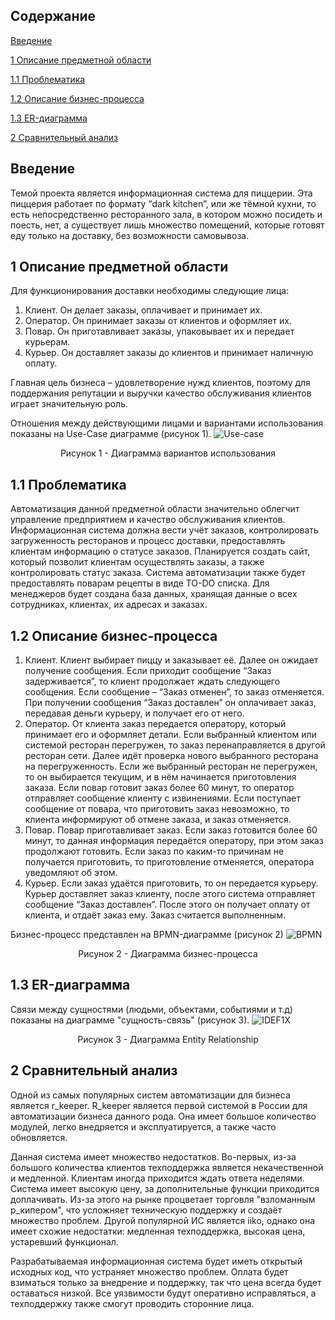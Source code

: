 ## Содержание

[Введение](#введение)

[1 Описание предметной области](#предметная_область)

[1.1 Проблематика](#проблематика)

[1.2 Описание бизнес-процесса](#бизнес)

[1.3 ER-диаграмма](#ER)

[2 Сравнительный анализ](#сравнение)



## Введение <a name="введение"></a>
Темой проекта является информационная система для пиццерии. Эта пиццерия работает по формату “dark kitchen”, 
или же тёмной кухни, то есть непосредственно ресторанного зала, в котором 
можно посидеть и поесть, нет, а существует лишь множество помещений, 
которые готовят еду только на доставку, без возможности самовывоза.

## 1 Описание предметной области <a name="предметная_область"></a>

Для функционирования доставки необходимы следующие лица:
1. Клиент. Он делает заказы, оплачивает и принимает их.
2. Оператор. Он принимает заказы от клиентов и оформляет их.
3. Повар. Он приготавливает заказы, упаковывает их и передает 
курьерам.
4. Курьер. Он доставляет заказы до клиентов и принимает наличную оплату.

Главная цель бизнеса – удовлетворение нужд клиентов, поэтому для 
поддержания репутации и выручки качество обслуживания клиентов играет значительную роль.

Отношения между действующими лицами и вариантами использования показаны на Use-Case диаграмме (рисунок 1).
![Use-case](https://user-images.githubusercontent.com/35939102/201239643-7d8fb05f-b7e6-4a47-ba2e-eb02400ff357.png)
<p align="center">Рисунок 1 - Диаграмма вариантов использования</p>

## 1.1 Проблематика <a name="проблематика"></a>

Автоматизация данной предметной области значительно облегчит управление предприятием и качество обслуживания клиентов.
Информационная система должна вести учёт заказов, контролировать загруженность ресторанов
и процесс доставки, предоставлять клиентам информацию о статусе заказов.
Планируется создать сайт, который позволит клиентам осуществлять заказы, а также контролировать статус заказа.
Система автоматизации также будет предоставлять поварам рецепты в виде TO-DO списка.
Для менеджеров будет создана база данных, хранящая данные о всех сотрудниках, клиентах, их адресах и заказах.


## 1.2 Описание бизнес-процесса <a name="бизнес"></a>

1. Клиент. Клиент выбирает пиццу и заказывает её. Далее он ожидает 
получение сообщения. Если приходит сообщение “Заказ задерживается”, то 
клиент продолжает ждать следующего сообщения. Если сообщение – “Заказ 
отменен”, то заказ отменяется. При 
получении сообщения “Заказ доставлен” он оплачивает заказ, передавая 
деньги курьеру, и получает его от него.
2. Оператор. От клиента заказ передается оператору, который 
принимает его и оформляет детали. Если выбранный клиентом или системой 
ресторан перегружен, то заказ перенаправляется в другой ресторан сети. Далее 
идёт проверка нового выбранного ресторана на перегруженность. Если же 
выбранный ресторан не перегружен, то он выбирается текущим, и в нём 
начинается приготовления заказа. Если повар готовит заказ более 60 минут, то 
оператор отправляет сообщение клиенту с извинениями. Если поступает 
сообщение от повара, что приготовить заказ невозможно, то клиента 
информируют об отмене заказа, и заказ отменяется.
3. Повар. Повар приготавливает заказ. Если заказ готовится более 60 
минут, то данная информация передаётся оператору, при этом заказ 
продолжают готовить. Если заказ по каким-то причинам не получается 
приготовить, то приготовление отменяется, оператора уведомляют 
об этом. 
4. Курьер. Если заказ удаётся приготовить, то он передается курьеру. 
Курьер доставляет заказ клиенту, после этого система отправляет сообщение “Заказ доставлен”. 
После этого он получает оплату от клиента, и отдаёт заказ ему. Заказ считается выполненным.

Бизнес-процесс представлен на BPMN-диаграмме (рисунок 2)
![BPMN](https://user-images.githubusercontent.com/35939102/195993485-6b0c709b-9c82-4dd4-9012-fd6496491eda.png)
<p align="center">Рисунок 2 - Диаграмма бизнес-процесса</p>

## 1.3 ER-диаграмма <a name="ER"></a>
Связи между сущностями (людьми, объектами, событиями и т.д) показаны на диаграмме "сущность-связь" (рисунок 3).
![IDEF1X](https://user-images.githubusercontent.com/35939102/201239814-28ceb115-3633-438b-9996-13524923e65c.png)
<p align="center">Рисунок 3 - Диаграмма Entity Relationship </p>

## 2 Сравнительный анализ <a name="сравнение"></a>

Одной из самых популярных систем автоматизации для бизнеса является r_keeper. R_keeper является первой системой 
в России для автоматизации бизнеса данного рода. Она имеет большое количество модулей, легко внедряется и 
эксплуатируется, а также часто обновляется.

Данная система имеет множество недостатков. Во-первых, из-за большого количества клиентов техподдержка является некачественной и медленной.
Клиентам иногда приходится ждать ответа неделями. Система имеет высокую цену, за дополнительные функции приходится доплачивать.
Из-за этого на рынке процветает торговля "взломанным р_кипером", что усложняет техническую поддержку и создаёт множество проблем.
Другой популярной ИС является iiko, однако она имеет схожие недостатки: медленная техподдержка, высокая цена, устаревший функционал.

Разрабатываемая информационная система будет иметь открытый исходных код, что устраняет множество проблем. Оплата будет взиматься только за
внедрение и поддержку, так что цена всегда будет оставаться низкой. Все уязвимости будут оперативно исправляться, а техподдержку также смогут 
проводить сторонние лица.



